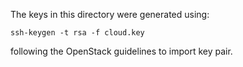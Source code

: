 The keys in this directory were generated using:
```
ssh-keygen -t rsa -f cloud.key
```
following the OpenStack guidelines to import key pair.
